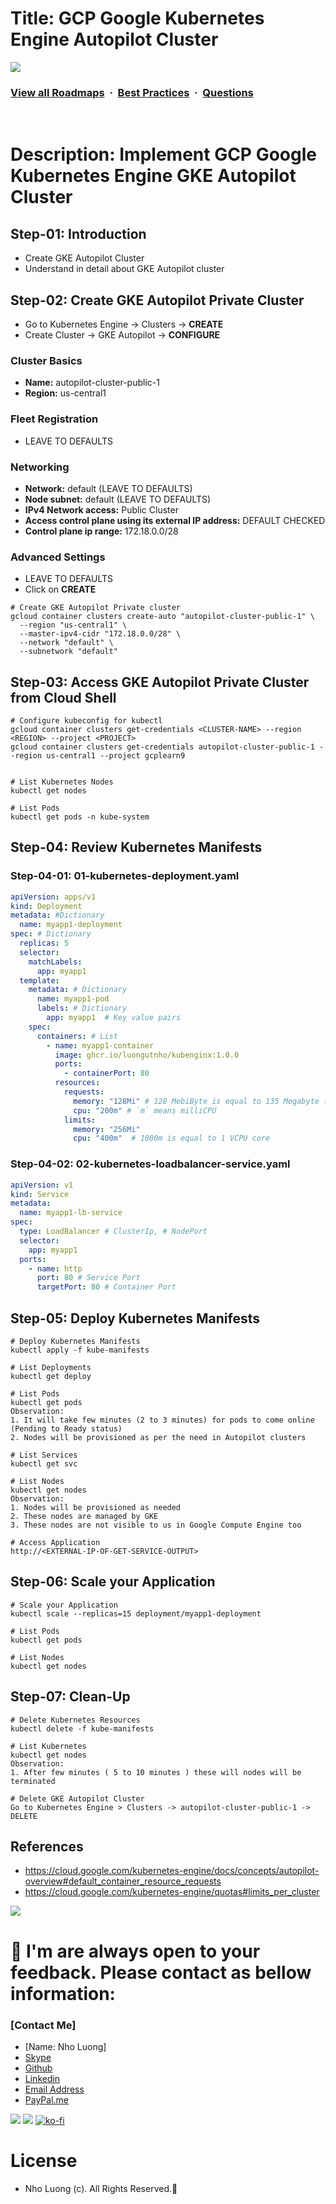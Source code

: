 # Title: GCP Google Kubernetes Engine Autopilot Cluster

![](https://i.imgur.com/waxVImv.png)
### [View all Roadmaps](https://github.com/nholuongut/all-roadmaps) &nbsp;&middot;&nbsp; [Best Practices](https://github.com/nholuongut/all-roadmaps/blob/main/public/best-practices/) &nbsp;&middot;&nbsp; [Questions](https://www.linkedin.com/in/nholuong/)
<br/>

# Description: Implement GCP Google Kubernetes Engine GKE Autopilot Cluster
## Step-01: Introduction
- Create GKE Autopilot Cluster
- Understand in detail about GKE Autopilot cluster

## Step-02: Create GKE Autopilot Private Cluster
- Go to Kubernetes Engine -> Clusters -> **CREATE**
- Create Cluster -> GKE Autopilot -> **CONFIGURE**
### Cluster Basics
- **Name:** autopilot-cluster-public-1
- **Region:** us-central1
### Fleet Registration
- LEAVE TO DEFAULTS
### Networking
- **Network:** default  (LEAVE TO DEFAULTS)
- **Node subnet:** default (LEAVE TO DEFAULTS)
- **IPv4 Network access:** Public Cluster
- **Access control plane using its external IP address:** DEFAULT CHECKED
- **Control plane ip range:** 172.18.0.0/28
### Advanced Settings
- LEAVE TO DEFAULTS
- Click on **CREATE** 
```t
# Create GKE Autopilot Private cluster
gcloud container clusters create-auto "autopilot-cluster-public-1" \
  --region "us-central1" \
  --master-ipv4-cidr "172.18.0.0/28" \
  --network "default" \
  --subnetwork "default" 
```

## Step-03: Access GKE Autopilot Private Cluster from Cloud Shell
```t
# Configure kubeconfig for kubectl
gcloud container clusters get-credentials <CLUSTER-NAME> --region <REGION> --project <PROJECT>
gcloud container clusters get-credentials autopilot-cluster-public-1 --region us-central1 --project gcplearn9


# List Kubernetes Nodes
kubectl get nodes

# List Pods
kubectl get pods -n kube-system
```

## Step-04: Review Kubernetes Manifests
### Step-04-01: 01-kubernetes-deployment.yaml
```yaml
apiVersion: apps/v1
kind: Deployment 
metadata: #Dictionary
  name: myapp1-deployment
spec: # Dictionary
  replicas: 5 
  selector:
    matchLabels:
      app: myapp1
  template:  
    metadata: # Dictionary
      name: myapp1-pod
      labels: # Dictionary
        app: myapp1  # Key value pairs
    spec:
      containers: # List
        - name: myapp1-container
          image: ghcr.io/luongutnho/kubenginx:1.0.0
          ports: 
            - containerPort: 80  
          resources:
            requests:
              memory: "128Mi" # 128 MebiByte is equal to 135 Megabyte (MB)
              cpu: "200m" # `m` means milliCPU
            limits:
              memory: "256Mi"
              cpu: "400m"  # 1000m is equal to 1 VCPU core                           
```
### Step-04-02: 02-kubernetes-loadbalancer-service.yaml
```yaml
apiVersion: v1
kind: Service 
metadata:
  name: myapp1-lb-service
spec:
  type: LoadBalancer # ClusterIp, # NodePort
  selector:
    app: myapp1
  ports: 
    - name: http
      port: 80 # Service Port
      targetPort: 80 # Container Port
```

## Step-05: Deploy Kubernetes Manifests
```t
# Deploy Kubernetes Manifests
kubectl apply -f kube-manifests

# List Deployments
kubectl get deploy

# List Pods
kubectl get pods
Observation:
1. It will take few minutes (2 to 3 minutes) for pods to come online (Pending to Ready status)
2. Nodes will be provisioned as per the need in Autopilot clusters

# List Services
kubectl get svc

# List Nodes
kubectl get nodes
Observation:
1. Nodes will be provisioned as needed
2. These nodes are managed by GKE
3. These nodes are not visible to us in Google Compute Engine too

# Access Application
http://<EXTERNAL-IP-OF-GET-SERVICE-OUTPUT>
```

## Step-06: Scale your Application
```t
# Scale your Application
kubectl scale --replicas=15 deployment/myapp1-deployment

# List Pods
kubectl get pods

# List Nodes
kubectl get nodes
```

## Step-07: Clean-Up
```t
# Delete Kubernetes Resources
kubectl delete -f kube-manifests

# List Kubernetes
kubectl get nodes
Observation:
1. After few minutes ( 5 to 10 minutes ) these will nodes will be terminated

# Delete GKE Autopilot Cluster 
Go to Kubernetes Engine > Clusters -> autopilot-cluster-public-1 -> DELETE
```

## References
- https://cloud.google.com/kubernetes-engine/docs/concepts/autopilot-overview#default_container_resource_requests
- https://cloud.google.com/kubernetes-engine/quotas#limits_per_cluster


![](https://i.i/Users/nholu/Documents/Donate.png/Users/nholu/Documents/Donate.pngmgur.com/waxVImv.png)
# 🚀 I'm are always open to your feedback.  Please contact as bellow information:
### [Contact Me]
* [Name: Nho Luong]
* [Skype](luongutnho_skype)
* [Github](https://github.com/nholuongut/)
* [Linkedin](https://www.linkedin.com/in/nholuong/)
* [Email Address](luongutnho@hotmail.com)
* [PayPal.me](https://www.paypal.com/paypalme/nholuongut)

![](https://i.imgur.com/waxVImv.png)
![](Donate.png)
[![ko-fi](https://ko-fi.com/img/githubbutton_sm.svg)](https://ko-fi.com/nholuong)

# License
* Nho Luong (c). All Rights Reserved.🌟